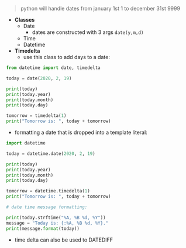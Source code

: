 

> python will handle dates from january 1st 1 to december 31st 9999

- **Classes**
  - Date
    - dates are constructed with 3 args `date(y,m,d)`
  - Time
  - Datetime
- **Timedelta**
  - use this class to add days to a date:

```python
from datetime import date, timedelta

today = date(2020, 2, 19)

print(today)
print(today.year)
print(today.month)
print(today.day)

tomorrow = timedelta(1)
print("Tomorrow is: ", today + tomorrow)
```

- formatting a date that is dropped into a template literal:

```python
import datetime

today = datetime.date(2020, 2, 19)

print(today)
print(today.year)
print(today.month)
print(today.day)

tomorrow = datetime.timedelta(1)
print("Tomorrow is: ", today + tomorrow)

# date time message formatting:

print(today.strftime("%A, %B %d, %Y"))
message = "Today is: {:%A, %B %d, %Y}."
print(message.format(today))
```

- time delta can also be used to DATEDIFF
